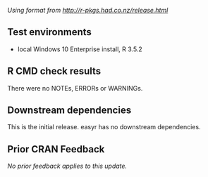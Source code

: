 *Using format from http://r-pkgs.had.co.nz/release.html*

## Test environments

* local Windows 10 Enterprise install, R 3.5.2

## R CMD check results

There were no NOTEs, ERRORs or WARNINGs.

## Downstream dependencies

This is the initial release. easyr has no downstream dependencies.

## Prior CRAN Feedback

*No prior feedback applies to this update.*